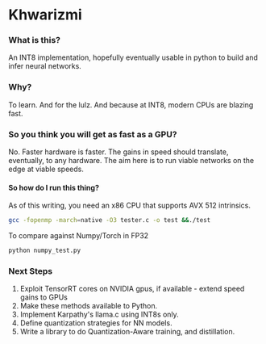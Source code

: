 # Khwarizmi

### What is this?
An INT8 implementation, hopefully eventually usable in python to build and infer neural networks. 

### Why?
To learn. And for the lulz. And because at INT8, modern CPUs are blazing fast. 

### So you think you will get as fast as a GPU?
No. Faster hardware is faster. The gains in speed should translate, eventually, to any hardware. The aim here is to run viable networks on the edge at viable speeds. 

#### So how do I run this thing?
As of this writing, you need an x86 CPU that supports AVX 512 intrinsics. 
```sh
gcc -fopenmp -march=native -O3 tester.c -o test &&./test
```
To compare against Numpy/Torch in FP32
```sh
python numpy_test.py
```

### Next Steps
1. Exploit TensorRT cores on NVIDIA gpus, if available - extend speed gains to GPUs
2. Make these methods available to Python. 
3. Implement Karpathy's llama.c using INT8s only. 
4. Define quantization strategies for NN models. 
5. Write a library to do Quantization-Aware training, and distillation. 

